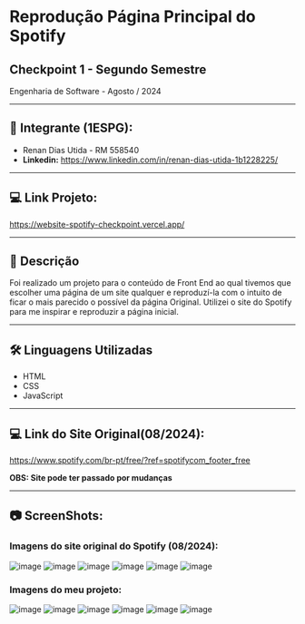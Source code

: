 # Reprodução Página Principal do Spotify

## **Checkpoint 1** - Segundo Semestre 
Engenharia de Software - Agosto / 2024

---

## 👤 Integrante (1ESPG):

- Renan Dias Utida - RM 558540
- **Linkedin:** https://www.linkedin.com/in/renan-dias-utida-1b1228225/

---

## 💻 Link Projeto:

https://website-spotify-checkpoint.vercel.app/

---

## 📝 Descrição
Foi realizado um projeto para o conteúdo de Front End ao qual tivemos que escolher uma página de um site qualquer e reproduzí-la com o intuito de ficar o mais parecido o possível da página Original. Utilizei o site do Spotify para me inspirar e reproduzir a página inicial.

---

## 🛠️ Linguagens Utilizadas
- HTML
- CSS
- JavaScript

---

## 💻 Link do Site Original(08/2024): 

https://www.spotify.com/br-pt/free/?ref=spotifycom_footer_free

**OBS: Site pode ter passado por mudanças**

---

## 📷 ScreenShots:

### Imagens do site original do Spotify (08/2024): 

![image](https://github.com/user-attachments/assets/6778fbdd-5272-401c-9d22-5044882c5cdc)
![image](https://github.com/user-attachments/assets/1eeb110a-74af-4b06-8a50-62e5751d93bd)
![image](https://github.com/user-attachments/assets/b97e4919-bc96-46e5-b49c-6bbe09383cb7)
![image](https://github.com/user-attachments/assets/41e358c7-e2fd-4d3b-8eae-cad970e89d6f)
![image](https://github.com/user-attachments/assets/85e0fdf5-e5f8-429d-b1a3-59456b793370)
![image](https://github.com/user-attachments/assets/e0846ef5-cd9b-47b5-8536-ba09ed8caf68)

### Imagens do meu projeto:

![image](https://github.com/user-attachments/assets/a45a0431-efa8-45d8-87ca-e9d48b053894)
![image](https://github.com/user-attachments/assets/4e0e95c1-1259-4467-ae0d-7c1c7bb7307b)
![image](https://github.com/user-attachments/assets/a5dd84ee-e29b-43a9-a86f-bc2388348d4c)
![image](https://github.com/user-attachments/assets/10942cd2-2b27-4952-904a-654c9f169c60)
![image](https://github.com/user-attachments/assets/ed6d857d-978f-49bc-a487-82b2c583a6cf)
![image](https://github.com/user-attachments/assets/5499f912-bff3-46c6-b1d1-b89455bae051)



